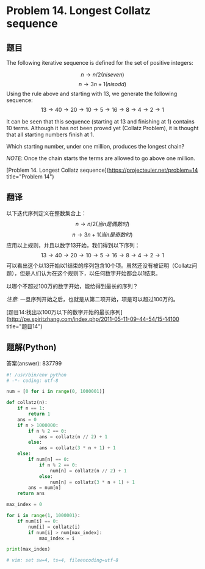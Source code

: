 Problem 14. Longest Collatz sequence
========================================

## 题目
The following iterative sequence is defined for the set of positive integers:

$$n → n/2 (n is even)$$
$$n → 3n + 1 (n is odd)$$
Using the rule above and starting with 13, we generate the following sequence:
$$13 → 40 → 20 → 10 → 5 → 16 → 8 → 4 → 2 → 1$$

It can be seen that this sequence (starting at 13 and finishing at 1) contains 10 terms. Although it has not been proved yet (Collatz Problem), it is thought that all starting numbers finish at 1.

Which starting number, under one million, produces the longest chain?

*NOTE*: Once the chain starts the terms are allowed to go above one million.

[Problem 14. Longest Collatz sequence](https://projecteuler.net/problem=14 title="Problem 14")

## 翻译
以下迭代序列定义在整数集合上：
$$n → n/2 (当n是偶数时)$$
$$n → 3n + 1 (当n是奇数时)$$
应用以上规则，并且以数字13开始，我们得到以下序列：
$$ 13 → 40 → 20 → 10 → 5 → 16 → 8 → 4 → 2 → 1 $$
可以看出这个以13开始以1结束的序列包含10个项。虽然还没有被证明（Collatz问题），但是人们认为在这个规则下，以任何数字开始都会以1结束。

以哪个不超过100万的数字开始，能给得到最长的序列？

*注意*: 一旦序列开始之后，也就是从第二项开始，项是可以超过100万的。

[题目14:找出以100万以下的数字开始的最长序列](http://pe.spiritzhang.com/index.php/2011-05-11-09-44-54/15-14100 title="题目14")

## 题解(Python)

答案(answer): 837799

```python
#! /usr/bin/env python
# -*- coding: utf-8

num = [0 for i in range(0, 1000001)]

def collatz(n):
    if n == 1:
        return 1
    ans = 0
    if n > 1000000:
        if n % 2 == 0:
            ans = collatz(n // 2) + 1
        else:
            ans = collatz(3 * n + 1) + 1
    else:
        if num[n] == 0:
            if n % 2 == 0:
                num[n] = collatz(n // 2) + 1
            else:
                num[n] = collatz(3 * n + 1) + 1
        ans = num[n]
    return ans

max_index = 0

for i in range(1, 1000001):
    if num[i] == 0:
        num[i] = collatz(i)
        if num[i] > num[max_index]:
            max_index = i

print(max_index)

# vim: set sw=4, ts=4, fileencoding=utf-8
```
